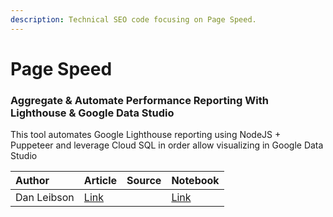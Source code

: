 ```yaml
---
description: Technical SEO code focusing on Page Speed.
---
```


# Page Speed

### Aggregate & Automate Performance Reporting With Lighthouse & Google Data Studio

This tool automates Google Lighthouse reporting using NodeJS + Puppeteer  and leverage Cloud SQL in order allow visualizing in Google Data Studio

| Author | Article | Source | Notebook |
| :--- | :--- | :--- | :--- |
| Dan Leibson | [Link](https://www.localseoguide.com/aggregate-automate-performance-reporting-with-lighthouse-google-data-studio/) |  | [Link](https://github.com/LocalSEOGuide/lighthouse-reporter) |

